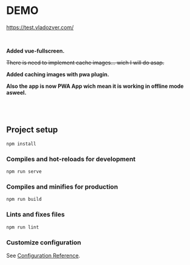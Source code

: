 # DEMO

https://test.vladozver.com/

<br>

**Added vue-fullscreen.**

~~There is need to implement cache images... wich I will do asap.~~

**Added caching images with pwa plugin.**

**Also the app is now PWA App wich mean it is working in offline mode asweel.**

<br>
<br>

## Project setup

```
npm install
```

### Compiles and hot-reloads for development

```
npm run serve
```

### Compiles and minifies for production

```
npm run build
```

### Lints and fixes files

```
npm run lint
```

### Customize configuration

See [Configuration Reference](https://cli.vuejs.org/config/).
